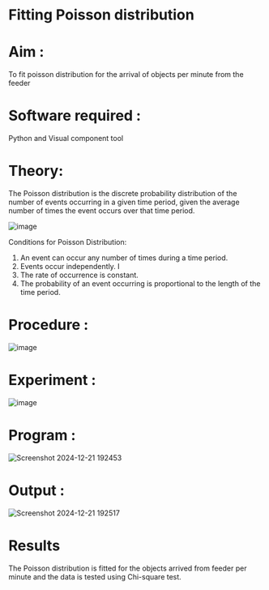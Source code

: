 # Fitting Poisson  distribution
# Aim : 

To fit poisson distribution for the arrival of objects per minute from the feeder

# Software required :  

Python and Visual component tool

# Theory:

The Poisson distribution is the discrete probability distribution of the number of events occurring in a given time period, given the average number of times the event occurs over that time period.

![image](https://user-images.githubusercontent.com/104613195/166248326-fd042076-8b0b-40c4-8b11-1d8e8fcb74db.png)

 Conditions for Poisson Distribution:

1. An event can occur any number of times during a time period.
2. Events occur independently. I
3. The rate of occurrence is constant.
4. The probability of an event occurring is proportional to the length of the time period. 
 
# Procedure :

![image](https://user-images.githubusercontent.com/104613195/166251988-d0c53205-6080-4f7b-ae4c-398178586637.png)

# Experiment :

![image](https://user-images.githubusercontent.com/103921593/230282876-f4a5afbf-cac1-4648-a1b0-c78840638a8e.png)

# Program :
 
![Screenshot 2024-12-21 192453](https://github.com/user-attachments/assets/3c72e830-2ee9-4b78-b642-32698a9754cd)

# Output : 

![Screenshot 2024-12-21 192517](https://github.com/user-attachments/assets/119dd5f8-81b5-489d-a8c9-8932ad58ca9f)

# Results

The Poisson distribution is fitted for the objects arrived from feeder per minute and the data is tested using Chi-square test. 
 
